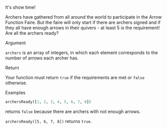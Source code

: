 It's show time!

Archers have gathered from all around the world to participate in the Arrow Function Faire. But the faire will only start if there are archers signed and if they all have enough arrows in their quivers - at least 5 is the requirement! Are all the archers ready?

Argument

`archers` is an array of integers, in which each element corresponds to the number of arrows each archer has.

Return

Your function must return `true` if the requirements are met or `false` otherwise.

Examples
```ruby
archersReady([1, 2, 3, 4, 5, 6, 7, 8]) 
```
returns `false` because there are archers with not enough arrows.

`archersReady([5, 6, 7, 8])` returns `true`.